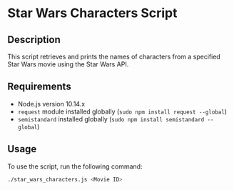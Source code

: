 # Star Wars Characters Script

## Description
This script retrieves and prints the names of characters from a specified Star Wars movie using the Star Wars API.

## Requirements
- Node.js version 10.14.x
- `request` module installed globally (`sudo npm install request --global`)
- `semistandard` installed globally (`sudo npm install semistandard --global`)

## Usage
To use the script, run the following command:
```bash
./star_wars_characters.js <Movie ID>

